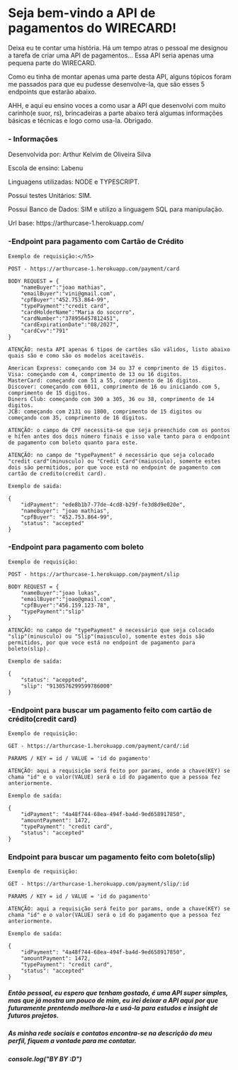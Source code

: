 <h1>Seja bem-vindo a API de pagamentos do WIRECARD!</h1>

<p>Deixa eu te contar uma história. Há um tempo atras o pessoal me designou a tarefa de criar uma API de pagamentos...
Essa API seria apenas uma pequena parte do WIRECARD.</p>

<p>Como eu tinha de montar apenas uma parte desta API, alguns tópicos foram me passados para que eu pudesse desenvolve-la, que são esses 5 endpoints que estarão abaixo.</p>

<p>AHH, e aqui eu ensino voces a como usar a API que desenvolvi com muito carinho(e suor, rs), brincadeiras a parte abaixo terá algumas informações básicas e técnicas e logo como usa-la. Obrigado.</p> 

<h3>- Informações</h3>
<p>Desenvolvida por: Arthur Kelvim de Oliveira Silva</p>
<p>Escola de ensino: Labenu</p>
<p>Linguagens utilizadas: NODE e TYPESCRIPT.</p>
<p>Possui testes Unitários: SIM.</p>
<p>Possui Banco de Dados: SIM e utilizo a linguagem SQL para manipulação.</p>
<p>Url base: https://arthurcase-1.herokuapp.com/</p>

<h3>-Endpoint para pagamento com Cartão de Crédito</h3>

    Exemplo de requisição:</h5>

    POST - https://arthurcase-1.herokuapp.com/payment/card

    BODY REQUEST = {
        "nameBuyer":"joao mathias",
        "emailBuyer":"vini@gmail.com", 
        "cpfBuyer":"452.753.864-99",
        "typePayment":"credit card", 
        "cardHolderName":"Maria do socorro", 
        "cardNumber":"378956457812451", 
        "cardExpirationDate":"08/2027", 
        "cardCvv":"791"
    }

    ATENÇÃO: nesta API apenas 6 tipos de cartões são válidos, listo abaixo quais são e como são os modelos aceitavéis.

    American Express: começando com 34 ou 37 e comprimento de 15 digitos.
    Visa: começando com 4, comprimento de 13 ou 16 digitos. 
    MasterCard: começando com 51 a 55, comprimento de 16 digitos.
    Discover: começando com 6011, comprimento de 16 ou iniciando com 5, comprimento de 15 digitos.
    Diners Club: começando com 300 a 305, 36 ou 38, comprimento de 14 digitos.
    JCB: começando com 2131 ou 1800, comprimento de 15 digitos ou começando com 35, comprimento de 16 digitos.

    ATENÇÃO: o campo de CPF necessita-se que seja preenchido com os pontos e hífen antes dos dois número finais e isso vale tanto para o endpoint de pagamento com boleto quanto para este.

    ATENÇÃO: no campo de "typePayment" é necessário que seja colocado "credit card"(minusculo) ou "Credit Card"(maiusculo), somente estes dois são permitidos, por que voce está no endpoint de pagamento com cartão de credito(credit card). 

    Exemplo de saida: 

    {
        "idPayment": "ede8b1b7-77de-4cd8-b29f-fe3d8d9e020e",
        "nameBuyer": "joao mathias",
        "cpfBuyer": "452.753.864-99",
        "status": "accepted"
    }

<h3>-Endpoint para pagamento com boleto</h3>

    Exemplo de requisição:

    POST - https://arthurcase-1.herokuapp.com/payment/slip

    BODY REQUEST = {
        "nameBuyer":"joao lukas",
        "emailBuyer":"joao@gmail.com",
        "cpfBuyer":"456.159.123-78",
        "typePayment":"slip"
    }

    ATENÇÃO: no campo de "typePayment" é necessário que seja colocado "slip"(minusculo) ou "Slip"(maiusculo), somente estes dois são permitidos, por que voce está no endpoint de pagamento para boleto(slip).

    Exemplo de saída: 

    {
        "status": "aceppted",
        "slip": "9130576299599786000"
    }

<h3>-Endpoint para buscar um pagamento feito com cartão de crédito(credit card) </h3>

    Exemplo de requisição:

    GET - https://arthurcase-1.herokuapp.com/payment/card/:id

    PARAMS / KEY = id / VALUE = 'id do pagamento'

    ATENÇÃO: aqui a requisição será feito por params, onde a chave(KEY) se chama "id" e o valor(VALUE) será o id do pagamento que a pessoa fez anteriormente.

    Exemplo de saída: 

    {
        "idPayment": "4a48f744-68ea-494f-ba4d-9ed658917850",
        "amountPayment": 1472,
        "typePayment": "credit card",
        "status": "accepted"
    }

<h3>Endpoint para buscar um pagamento feito com boleto(slip)</h3>

    Exemplo de requisição:

    GET - https://arthurcase-1.herokuapp.com/payment/slip/:id

    PARAMS / KEY = id / VALUE = 'id do pagamento'

    ATENÇÃO: aqui a requisição será feito por params, onde a chave(KEY) se chama "id" e o valor(VALUE) será o id do pagamento que a pessoa fez anteriormente.

    Exemplo de saída: 

    {
        "idPayment": "4a48f744-68ea-494f-ba4d-9ed658917850",
        "amountPayment": 1472,
        "typePayment": "credit card",
        "status": "accepted"
    }


<h5>Então pessoal, eu espero que tenham gostado, é uma API super simples, mas que já mostra um pouco de mim, eu irei deixar a API aqui por que futuramente prentendo melhora-la e usá-la para estudos e insight de futuros projetos.</h5> 
<h5>As minha rede sociais e contatos encontra-se na descrição do meu perfil, fiquem a vontade para me contatar.<h5> 

<p>console.log("BY BY :D")</p>

